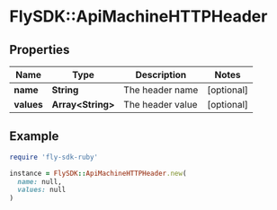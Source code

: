 # FlySDK::ApiMachineHTTPHeader

## Properties

| Name | Type | Description | Notes |
| ---- | ---- | ----------- | ----- |
| **name** | **String** | The header name | [optional] |
| **values** | **Array&lt;String&gt;** | The header value | [optional] |

## Example

```ruby
require 'fly-sdk-ruby'

instance = FlySDK::ApiMachineHTTPHeader.new(
  name: null,
  values: null
)
```

